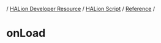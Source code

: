 / [HALion Developer Resource](../..//HALion-Developer-Resource.md) / [HALion Script](./HALion-Script.md) / [Reference](./Reference.md) /

# onLoad
